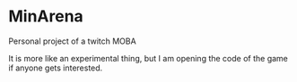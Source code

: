 # MinArena
Personal project of a twitch MOBA

It is more like an experimental thing, but I am opening the code of the game if anyone gets interested.
